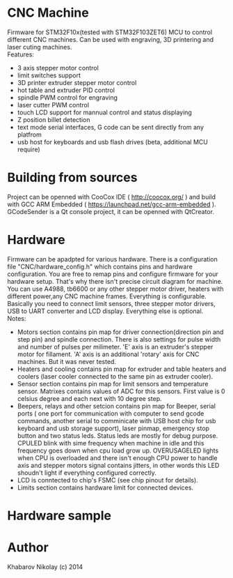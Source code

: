 # CNC Machine
Firmware for STM32F10x(tested with STM32F103ZET6) MCU to control different CNC
machines. Can be used with engraving, 3D printering and laser cuting machines.  
Features:
- 3 axis stepper motor control
- limit switches support 
- 3D printer extruder stepper motor control
- hot table and extruder PID control
- spindle PWM control for engraving
- laser cutter PWM control
- touch LCD support for mannual control and status displaying
- Z position billet detection
- text mode serial interfaces, G code can be sent directly from any platfrom
- usb host for keyboards and usb flash drives (beta, additional MCU require)


# Building from sources
Project can be openned with CooCox IDE ( http://coocox.org/ ) and build with 
GCC ARM Embedded ( https://launchpad.net/gcc-arm-embedded ).  
GCodeSender is a Qt console project, it can be openned with QtCreator.

# Hardware
Firmware can be apadpted for various hardware. There is a configuration file 
"CNC/hardware_config.h" which contains pins and hardware configuration. You are 
free to remap pins and configure firmware for your hardware setup. That's why 
there isn't precise circuit diagram for machine. You can use A4988, tb6600 
or any other stepper motor driver, heaters with different power,any CNC machine 
frames. Everything is configurable. Basically you need to connect limit sensors, 
three stepper motor drivers, USB to UART converter and LCD display. Everything 
else is optional.  
Notes:  
- Motors section contains pin map for driver connection(direction pin and step 
pin) and spindle connection. There is also settings for pulse width and number 
of pulses per milimeter. 'E' axis is an extruder's stepper motor for fillament. 
'A' axis is an additional 'rotary' axis for CNC machines. But it was never 
tested.
- Heaters and cooling contains pin map for extruder and table heaters and 
coolers (laser cooler connected to the same pin as extruder cooler).
- Sensor section contains pin map for limit sensors and temperature sensor. 
Matrixes contains values of ADC for this sensors. First value is 0 celsius 
degree and each next with 10 degree step.
- Beepers, relays and other setcion contains pin map for Beeper, serial ports (
one port for communication with computer to send gcode commands, another serial 
to comminicate with USB host chip for usb keyboard and usb storage support), 
laser pinmap, emergency stop button and two status leds. Status leds are mostly 
for debug purpose. CPULED blink with sime frequency when machine in idle and 
this frequency goes down when cpu load grow up. OVERUSAGELED lights when CPU is 
overloaded and there isn't enough CPU power to handle axis and stepper motors 
signal contains jitters, in other  words this LED shoudn't light if everything 
configured correctly.
- LCD is conntected to chip's FSMC (see chip pinout for details).
- Limits section contains hardware limit for connected devices.

# Hardware sample

# Author
Khabarov Nikolay (c) 2014